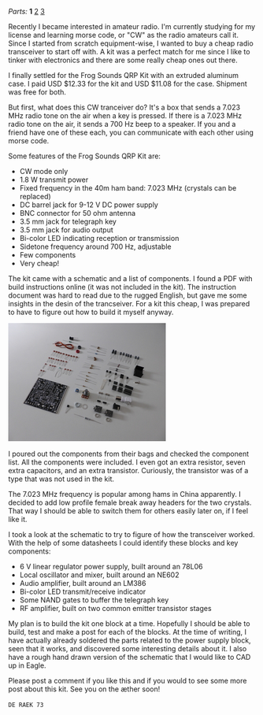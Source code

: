 <i>Parts:</i> <b>1</b> <a href="/2015/09/25/frog-sounds-qrp-kit-2/">2</a> <a href="/2015/10/17/frog-sounds-qrp-kit-3/">3</a>

Recently I became interested in amateur radio. I'm currently studying
for my license and learning morse code, or "CW" as the radio amateurs
call it. Since I started from scratch equipment-wise, I wanted to buy
a cheap radio transceiver to start off with. A kit was a perfect match
for me since I like to tinker with electronics and there are some
really cheap ones out there.

I finally settled for the Frog Sounds QRP Kit with an extruded
aluminum case. I paid USD $12.33 for the kit and USD $11.08 for the
case. Shipment was free for both.

But first, what does this CW tranceiver do? It's a box that sends a
7.023 MHz radio tone on the air when a key is pressed. If there is a
7.023 MHz radio tone on the air, it sends a 700 Hz beep to a
speaker. If you and a friend have one of these each, you can
communicate with each other using morse code.

Some features of the Frog Sounds QRP Kit are:

* CW mode only
* 1.8 W transmit power
* Fixed frequency in the 40m ham band: 7.023 MHz (crystals can be replaced)
* DC barrel jack for 9-12 V DC power supply
* BNC connector for 50 ohm antenna
* 3.5 mm jack for telegraph key
* 3.5 mm jack for audio output
* Bi-color LED indicating reception or transmission
* Sidetone frequency around 700 Hz, adjustable
* Few components
* Very cheap!

The kit came with a schematic and a list of components. I found a PDF
with build instructions online (it was not included in the kit). The
instruction document was hard to read due to the rugged English, but
gave me some insights in the desin of the trancseiver. For a kit this
cheap, I was prepared to have to figure out how to build it myself
anyway.

<div class="figure"><a href="files/kit-contents.jpg"><img src="files/kit-contents-thumbnail.jpg"></a></div>

I poured out the components from their bags and checked the component
list. All the components were included. I even got an extra resistor,
seven extra capacitors, and an extra transistor. Curiously, the
transistor was of a type that was not used in the kit.

The 7.023 MHz frequency is popular among hams in China apparently. I
decided to add low profile female break away headers for the two
crystals. That way I should be able to switch them for others easily
later on, if I feel like it.

I took a look at the schematic to try to figure of how the transceiver
worked. With the help of some datasheets I could identify these blocks
and key components:

* 6 V linear regulator power supply, built around an 78L06
* Local oscillator and mixer, built around an NE602
* Audio amplifier, built around an LM386
* Bi-color LED transmit/receive indicator
* Some NAND gates to buffer the telegraph key
* RF amplifier, built on two common emitter transistor stages

My plan is to build the kit one block at a time. Hopefully I should be
able to build, test and make a post for each of the blocks. At the
time of writing, I have actually already soldered the parts related to
the power supply block, seen that it works, and discovered some
interesting details about it. I also have a rough hand drawn version
of the schematic that I would like to CAD up in Eagle.

Please post a comment if you like this and if you would to see some
more post about this kit. See you on the æther soon!

`DE RAEK 73`
